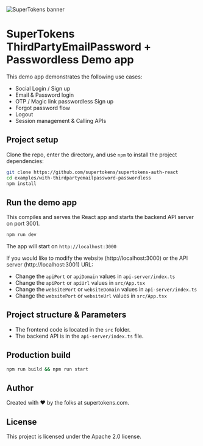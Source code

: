 ![SuperTokens banner](https://raw.githubusercontent.com/supertokens/supertokens-logo/master/images/Artboard%20%E2%80%93%2027%402x.png)

# SuperTokens ThirdPartyEmailPassword + Passwordless Demo app

This demo app demonstrates the following use cases:

-   Social Login / Sign up
-   Email & Password login
-   OTP / Magic link passwordless Sign up
-   Forgot password flow
-   Logout
-   Session management & Calling APIs

## Project setup

Clone the repo, enter the directory, and use `npm` to install the project dependencies:

```bash
git clone https://github.com/supertokens/supertokens-auth-react
cd examples/with-thirdpartyemailpassword-passwordless
npm install
```

## Run the demo app

This compiles and serves the React app and starts the backend API server on port 3001.

```bash
npm run dev
```

The app will start on `http://localhost:3000`

If you would like to modify the website (http://localhost:3000) or the API server (http://localhost:3001) URL:

-   Change the `apiPort` or `apiDomain` values in `api-server/index.ts`
-   Change the `apiPort` or `apiUrl` values in `src/App.tsx`
-   Change the `websitePort` or `websiteDomain` values in `api-server/index.ts`
-   Change the `websitePort` or `websiteUrl` values in `src/App.tsx`

## Project structure & Parameters

-   The frontend code is located in the `src` folder.
-   The backend API is in the `api-server/index.ts` file.

## Production build

```bash
npm run build && npm run start
```

## Author

Created with :heart: by the folks at supertokens.com.

## License

This project is licensed under the Apache 2.0 license.

